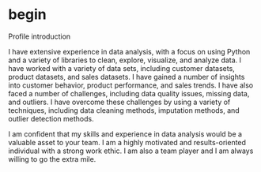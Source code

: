 # begin
Profile introduction

I have extensive experience in data analysis, with a focus on using Python and a variety of libraries to clean, explore, visualize, and analyze data. I have worked with a variety of data sets, including customer datasets, product datasets, and sales datasets. I have gained a number of insights into customer behavior, product performance, and sales trends. I have also faced a number of challenges, including data quality issues, missing data, and outliers. I have overcome these challenges by using a variety of techniques, including data cleaning methods, imputation methods, and outlier detection methods.

I am confident that my skills and experience in data analysis would be a valuable asset to your team. I am a highly motivated and results-oriented individual with a strong work ethic. I am also a team player and I am always willing to go the extra mile.
